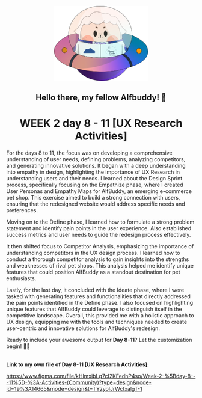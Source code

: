 <p align=center>
<img width="250px" src="../../assets/alf/alf-ufo.png"> <br/>
</p>

#### <h2 align=center>  Hello there, my fellow Alfbuddy! 💖  </h2>

**<h1 align=center> WEEK 2 day 8 - 11 [UX Research Activities]**<br/></h1>


For the days 8 to 11, the focus was on developing a comprehensive understanding of user needs, defining problems, analyzing competitors, and generating innovative solutions. It began with a deep understanding into empathy in design, highlighting the importance of UX Research in understanding users and their needs. I learned about the Design Sprint process, specifically focusing on the Empathize phase, where I created User Personas and Empathy Maps for AlfBuddy, an emerging e-commerce pet shop. This exercise aimed to build a strong connection with users, ensuring that the redesigned website would address specific needs and preferences.

Moving on to the Define phase, I learned how to formulate a strong problem statement and identify pain points in the user experience. Also established success metrics and user needs to guide the redesign process effectively.

It then shifted focus to Competitor Analysis, emphasizing the importance of understanding competitors in the UX design process. I learned how to conduct a thorough competitor analysis to gain insights into the strengths and weaknesses of rival pet shops. This analysis helped me identify unique features that could position AlfBuddy as a standout destination for pet enthusiasts. 

Lastly, for the last day, it concluded with the Ideate phase, where I were tasked with generating features and functionalities that directly addressed the pain points identified in the Define phase. I also focused on highlighting unique features that AlfBuddy could leverage to distinguish itself in the competitive landscape. Overall, this provided me with a holistic approach to UX design, equipping me with the tools and techniques needed to create user-centric and innovative solutions for AlfBuddy's redesign.


Ready to include your awesome output for **Day 8-11**? Let the customization begin! 🚀✨

<br/>**Link to my own file of **Day 8-11 [UX Research Activities]:****

https://www.figma.com/file/kHlmxibLg7cI2KFedhP4so/Week-2-%5Bday-8---11%5D-%3A-Activities-(Community)?type=design&node-id=19%3A14665&mode=design&t=TYzyolJrWctxalgT-1


<!-- You may now delete and modify the content of this file -->